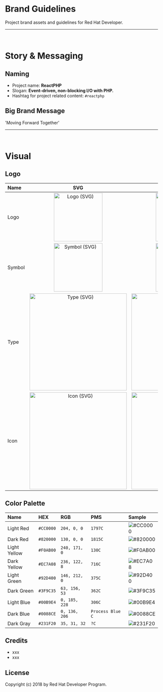 __Brand Guidelines__
========

Project brand assets and guidelines for Red Hat Developer.

---
&nbsp;

Story & Messaging
========

Naming
------

* Project name: **ReactPHP**
* Slogan: **Event-driven, non-blocking I/O with PHP.**
* Hashtag for project related content: `#reactphp`

Big Brand Message
----

'Moving Forward Together'

---
&nbsp;

Visual
========

Logo
----

| Name   | SVG                                                                                                                                          | PNG                                                                                                                                          |
|:-------|:--------------------------------------------------------------------------------------------------------------------------------------------:|:--------------------------------------------------------------------------------------------------------------------------------------------:|
| Logo   | <a href="RHD_full_logo_color_RGB.svg"><img src="design-manual/RHD Full Logo/RHD_full_logo_color_RGB.svg" alt="Logo (SVG)" width="160"></a>       | <a href="reactphp-logo.png"><img src="https://rawgit.com/reactphp/branding/master/reactphp-logo.png" alt="Logo (PNG)" width="160"></a>       |
| Symbol | <a href="reactphp-symbol.svg"><img src="https://rawgit.com/reactphp/branding/master/reactphp-symbol.svg" alt="Symbol (SVG)" width="160"></a> | <a href="reactphp-symbol.png"><img src="https://rawgit.com/reactphp/branding/master/reactphp-symbol.png" alt="Symbol (PNG)" width="160"></a> |
| Type   | <a href="reactphp-type.svg"><img src="https://rawgit.com/reactphp/branding/master/reactphp-type.svg" alt="Type (SVG)" width="320"></a>       | <a href="reactphp-type.png"><img src="https://rawgit.com/reactphp/branding/master/reactphp-type.png" alt="Type (PNG)" width="320"></a>       |
| Icon   | <a href="reactphp-icon.svg"><img src="https://rawgit.com/reactphp/branding/master/reactphp-icon.svg" alt="Icon (SVG)" width="320"></a>       | <a href="reactphp-icon.png"><img src="https://rawgit.com/reactphp/branding/master/reactphp-icon.png" alt="Icon (PNG)" width="320"></a>       |

Color Palette
-------------

| Name             | HEX       | RGB           | PMS           | Sample                                              |
|:-----------------|:----------|:--------------|:--------------|:----------------------------------------------------|
| Light Red        | `#CC0000` | `204, 0, 0` | `1797C` | ![#CC0000](http://placehold.it/60x30/CC0000/CC0000) |
| Dark Red       | `#820000` | `130, 0, 0`  | `1815C` | ![#820000](http://placehold.it/60x30/820000/820000) |
| Light Yellow       | `#F0AB00` | `240, 171, 0`  | `130C` | ![#F0AB00](http://placehold.it/60x30/F0AB00/F0AB00) |
| Dark Yellow       | `#EC7A08` | `236, 122, 8`  | `716C` | ![#EC7A08](http://placehold.it/60x30/EC7A08/EC7A08) |
| Light Green       | `#92D400` | `146, 212, 0`  | `375C` | ![#92D400](http://placehold.it/60x30/92D400/92D400) |
| Dark Green       | `#3F9C35` | `63, 156, 53`  | `362C` | ![#3F9C35](http://placehold.it/60x30/3F9C35/3F9C35) |
| Light Blue       | `#00B9E4` | `0, 185, 228`  | `306C` | ![#00B9E4](http://placehold.it/60x30/00B9E4/00B9E4) |
| Dark Blue       | `#0088CE` | `0, 136, 206`  | `Process Blue C` | ![#0088CE](http://placehold.it/60x30/0088CE/0088CE) |
| Dark Gray       | `#231F20` | `35, 31, 32`  | `?C` | ![#231F20](http://placehold.it/60x30/231F20/231F20) |



Credits
-------

* xxx
* xxx


License
-------

Copyright (c) 2018 by Red Hat Developer Program.
